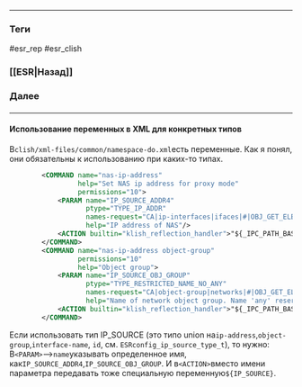 
---
### Теги
#esr_rep 
#esr_clish 
### [[ESR|Назад]]
### Далее
####
---

#### Использование переменных в XML для конкретных типов
В`clish/xml-files/common/namespace-do.xml`есть переменные. Как я понял, они обязательны к использованию при каких-то типах.
```xml folded
		<COMMAND name="nas-ip-address"
		         help="Set NAS ip address for proxy mode"
		         permissions="10">
			<PARAM name="IP_SOURCE_ADDR4"
			       ptype="TYPE_IP_ADDR"
			       names-request="CA|ip-interfaces|ifaces|#|OBJ_GET_ELEM_NAMES|ipv4"
			       help="IP address of NAS"/>
			<ACTION builtin="klish_reflection_handler">"${_IPC_PATH_BASE}|#|ATTR_SET|nas-ip-address|${IP_SOURCE}"</ACTION>
		</COMMAND>
		<COMMAND name="nas-ip-address object-group"
		         permissions="10"
		         help="Object group">
			<PARAM name="IP_SOURCE_OBJ_GROUP"
			       ptype="TYPE_RESTRICTED_NAME_NO_ANY"
			       names-request="CA|object-group|networks|#|OBJ_GET_ELEM_NAMES"
			       help="Name of network object group. Name 'any' reserved"/>
			<ACTION builtin="klish_reflection_handler">"${_IPC_PATH_BASE}|#|ATTR_SET|nas-ip-address|${IP_SOURCE}"</ACTION>
		</COMMAND>
```

  

Если использовать тип IP_SOURCE (это типо union на`ip-address`,`object-group`,`interface-name`, `id`, см.  `ESRconfig_ip_source_type_t`), то нужно:
В`<PARAM>`-->`name`указывать определенное имя, как`IP_SOURCE_ADDR4`,`IP_SOURCE_OBJ_GROUP`.
И в`<ACTION>`вместо имени параметра передавать тоже специальную переменную`${IP_SOURCE}`.
